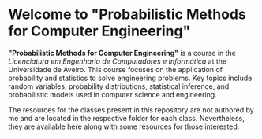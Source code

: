# Welcome to "Probabilistic Methods for Computer Engineering"

**"Probabilistic Methods for Computer Engineering"** is a course in the *Licenciatura em Engenharia de Computadores e Informática* at the Universidade de Aveiro. This course focuses on the application of probability and statistics to solve engineering problems. Key topics include random variables, probability distributions, statistical inference, and probabilistic models used in computer science and engineering.

The resources for the classes present in this repository are not authored by me and are located in the respective folder for each class. Nevertheless, they are available here along with some resources for those interested.
